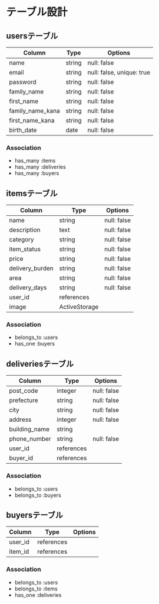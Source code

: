# テーブル設計

## usersテーブル

| Column           | Type   | Options                   |
| ---------------- | ------ | ------------------------- |
| name             | string | null: false               |
| email            | string | null: false, unique: true |
| password         | string | null: false               |
| family_name      | string | null: false               |
| first_name       | string | null: false               |
| family_name_kana | string | null: false               |
| first_name_kana  | string | null: false               |
| birth_date       | date   | null: false               |





### Association


- has_many :items
- has_many :deliveries
- has_many :buyers




## itemsテーブル

| Column          | Type          | Options    |
| --------------- | ------------- | ---------- |
| name            | string        | null: false|
| description     | text          | null: false|
| category        | string        | null: false|
| item_status     | string        | null: false|
| price           | string        | null: false|
| delivery_burden | string        | null: false|
| area            | string        | null: false|
| delivery_days   | string        | null: false|
| user_id         | references    |            |
| image           | ActiveStorage |            |



### Association

- belongs_to :users
- has_one :buyers



## deliveriesテーブル


| Column        | Type       | Options     |
| ------------- | ---------- | ----------- |
| post_code     | integer    | null: false |
| prefecture    | string     | null: false |
| city          | string     | null: false |
| address       | integer    | null: false |
| building_name | string     |             |
| phone_number  | string     | null: false |
| user_id       | references |             |
| buyer_id      | references |             |



### Association

- belongs_to :users
- belongs_to :buyers




## buyersテーブル


| Column  | Type       | Options |
| ------- | ---------- | ------- |
| user_id | references |         |
| item_id | references |         |



### Association

- belongs_to :users
- belongs_to :items
- has_one :deliveries




